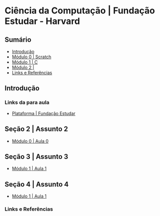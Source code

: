 # Ciência da Computação | Fundação Estudar - Harvard

## Sumário

- [Introdução](#seção-1--assunto-1)
- [Módulo 0 | Scratch](#seção-2--assunto-2)
- [Módulo 1 | C](#seção-3--assunto-3)
- [Módulo 2 | ](#seção-4--assunto-4)
- [Links e Referências](#links-e-referências)

## Introdução

### Links da para aula

- [Plataforma | Fundação Estudar](https://ead.napratica.org.br/enrollments/8844158/courses/84414/course_contents/2128099)

## Seção 2 | Assunto 2
- [Módulo 0 | Aula 0](https://ead.napratica.org.br/enrollments/8844158/courses/84414/course_contents/2135055)
## Seção 3 | Assunto 3
- [Módulo 1 | Aula 1]()

## Seção 4 | Assunto 4
- [Módulo 1 | Aula 1]()

### Links e Referências